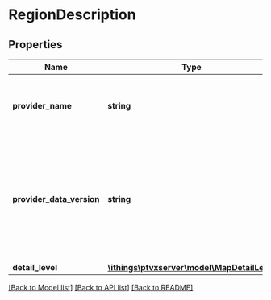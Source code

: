 # RegionDescription

## Properties
Name | Type | Description | Notes
------------ | ------------- | ------------- | -------------
**provider_name** | **string** | The name of the data provider, e.g. TomTom or HERE. | [optional] 
**provider_data_version** | **string** | The version number of the data given by the provider. It is not equal to the version number of the PTV map. | [optional] 
**detail_level** | [**\ithings\ptvxserver\model\MapDetailLevel**](MapDetailLevel.md) |  | [optional] 

[[Back to Model list]](../../README.md#documentation-for-models) [[Back to API list]](../../README.md#documentation-for-api-endpoints) [[Back to README]](../../README.md)

